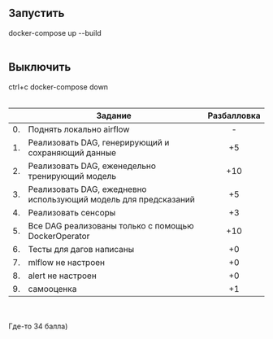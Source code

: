 

## Запустить <br>
docker-compose up --build
<br><br>

## Выключить <br>
ctrl+c
docker-compose down
<br><br>




|  |Задание|Разбалловка|
|---|-------------------------------------------------------------------------------------------------------------|:-------------:|
|0.|Поднять локально airflow|-|
|1.|Реализовать DAG, генерирующий и сохраняющий данные|+5|
|2.|Реализовать DAG, еженедельно тренирующий модель|+10|
|3.|Реализовать DAG, ежедневно использующий модель для предсказаний|+5|
|4.|Реализовать сенсоры|+3|
|5.|Все DAG реализованы только с помощью DockerOperator|+10|
|6.|Тесты для дагов написаны|+0|
|7.|mlflow не настроен|+0|
|8.|alert не настроен|+0|
|9.|самооценка|+1|
<br>
<br>
Где-то 34 балла)
<br>
<br>

